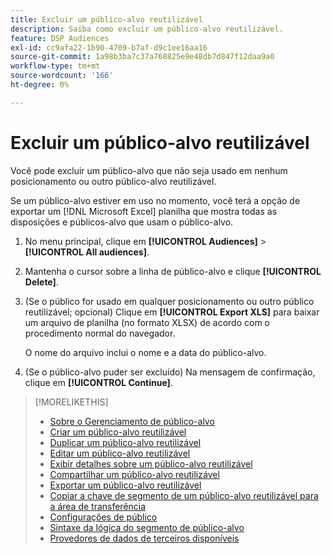 ```yaml
---
title: Excluir um público-alvo reutilizável
description: Saiba como excluir um público-alvo reutilizável.
feature: DSP Audiences
exl-id: cc9afa22-1b90-4709-b7af-d9c1ee16aa16
source-git-commit: 1a98b3ba7c37a768825e9e48db7d847f12daa9a0
workflow-type: tm+mt
source-wordcount: '166'
ht-degree: 0%

---
```


# Excluir um público-alvo reutilizável

Você pode excluir um público-alvo que não seja usado em nenhum posicionamento ou outro público-alvo reutilizável.

Se um público-alvo estiver em uso no momento, você terá a opção de exportar um [!DNL Microsoft Excel] planilha que mostra todas as disposições e públicos-alvo que usam o público-alvo.

1. No menu principal, clique em **[!UICONTROL Audiences]** > **[!UICONTROL All audiences]**.

1. Mantenha o cursor sobre a linha de público-alvo e clique **[!UICONTROL Delete]**.

1. (Se o público for usado em qualquer posicionamento ou outro público reutilizável; opcional) Clique em **[!UICONTROL Export XLS]** para baixar um arquivo de planilha (no formato XLSX) de acordo com o procedimento normal do navegador.

   O nome do arquivo inclui o nome e a data do público-alvo.

1. (Se o público-alvo puder ser excluído) Na mensagem de confirmação, clique em **[!UICONTROL Continue]**.

>[!MORELIKETHIS]
>
>* [Sobre o Gerenciamento de público-alvo](audience-about.md)
>* [Criar um público-alvo reutilizável](reusable-audience-create.md)
>* [Duplicar um público-alvo reutilizável](reusable-audience-duplicate.md)
>* [Editar um público-alvo reutilizável](reusable-audience-edit.md)
>* [Exibir detalhes sobre um público-alvo reutilizável](reusable-audience-view-details.md)
>* [Compartilhar um público-alvo reutilizável](reusable-audience-share.md)
>* [Exportar um público-alvo reutilizável](reusable-audience-export.md)
>* [Copiar a chave de segmento de um público-alvo reutilizável para a área de transferência](reusable-audience-clipboard.md)
>* [Configurações de público](audience-settings.md)
>* [Sintaxe da lógica do segmento de público-alvo](audience-segment-logic-syntax.md)
>* [Provedores de dados de terceiros disponíveis](third-party-data-providers.md)

